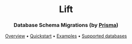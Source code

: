 <p><h1 align="center">Lift</h1></p>
<p><h3 align="center">Database Schema Migrations (by <a href="">Prisma</a>)</h3></p>

<p align="center">
  <a href="#overview">Overview</a> • <a href="#quickstart">Quickstart</a> • <a href="#examples">Examples</a> • <a href="#supported-databases">Supported databases</a> 
</p>
